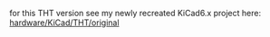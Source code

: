 for this THT version see my newly recreated KiCad6.x project here: <a href="https://github.com/analoghifi/Transformer-Snubber/tree/main/hardware/KiCad/THT/original">hardware/KiCad/THT/original</a>
